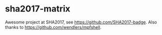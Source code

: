 # sha2017-matrix
Awesome project at SHA2017, see https://github.com/SHA2017-badge.
Also thanks to https://github.com/wendlers/mpfshell.
